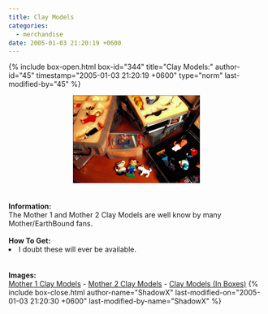```yaml
---
title: Clay Models
categories:
  - merchandise
date: 2005-01-03 21:20:19 +0600
---
```

{% include box-open.html box-id="344" title="Clay Models:" author-id="45" timestamp="2005-01-03 21:20:19 +0600" type="norm" last-modified-by="45" %}
	<center>
	<img src="/merchandise/images/cm_title.jpg" border="0" alt="Clay Models" />
	</center>
	<br /><br />
	<b>Information:</b>
	<br />
	The Mother 1 and Mother 2 Clay Models are well know by many Mother/EarthBound fans. 
	<br /><br />
	<b>How To Get:</b>
	<br />
	<li>I doubt these will ever be available.</li>
	<br /><br />
	<b>Images:</b>
	<br />
	<a href="http://starmen.net/mother1/images/clay/">Mother 1 Clay Models</a> - <a href="http://starmen.net/mother2/images/clay/">Mother 2 Clay Models</a> - <a href="/merchandise/images/cm_box.jpg">Clay Models (In Boxes)</a>
{% include box-close.html author-name="ShadowX" last-modified-on="2005-01-03 21:20:30 +0600" last-modified-by-name="ShadowX" %}
